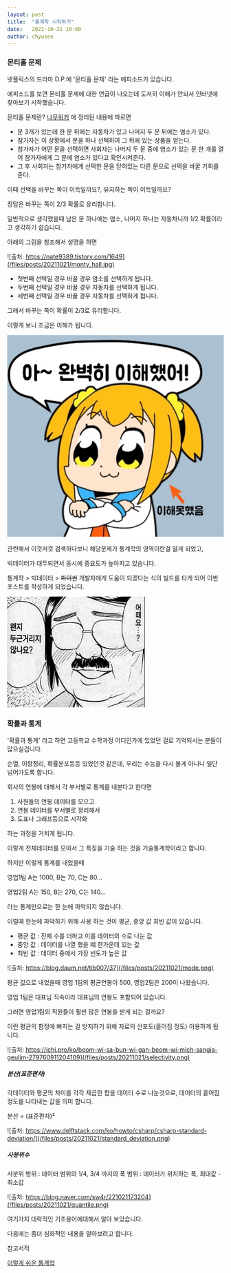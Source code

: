```yaml
---
layout: post
title:  "통계학 시작하기" 
date:   2021-10-21 10:00
author: chyusee
---
```

### 몬티홀 문제

넷플릭스의 드라마 D.P.에 '몬티홀 문제' 라는 에피소드가 있습니다.

에피소드를 보면 몬티홀 문제에 대한 언급이 나오는데 도저히 이해가 안되서 인터넷에 찾아보기 시작했습니다.

몬티홀 문제란? [나무위키](https://namu.wiki/w/%EB%AA%AC%ED%8B%B0%20%ED%99%80%20%EB%AC%B8%EC%A0%9C) 에 정리된 내용에 따르면

- 문 3개가 있는데 한 문 뒤에는 자동차가 있고 나머지 두 문 뒤에는 염소가 있다. 
- 참가자는 이 상황에서 문을 하나 선택하여 그 뒤에 있는 상품을 얻는다. 
- 참가자가 어떤 문을 선택하면 사회자는 나머지 두 문 중에 염소가 있는 문 한 개를 열어 참가자에게 그 문에 염소가 있다고 확인시켜준다.
- 그 후 사회자는 참가자에게 선택한 문을 닫혀있는 다른 문으로 선택을 바꿀 기회를 준다.

이때 선택을 바꾸는 쪽이 이득일까요?, 유지하는 쪽이 이득일까요?

정답은 바꾸는 쪽이 2/3 확률로 유리합니다.

일반적으로 생각했을때 남은 문 하나에는 염소, 나머지 하나는 자동차니까 1/2 확률이라고 생각하기 쉽습니다.

아래의 그림을 참조해서 설명을 하면

![출처: https://nate9389.tistory.com/1649](/files/posts/20211021/monty_hall.jpg)

- 첫번째 선택일 경우 바꿀 경우 염소를 선택하게 됩니다.
- 두번째 선택일 경우 바꿀 경우 자동차를 선택하게 됩니다.
- 세번째 선택일 경우 바꿀 경우 자동차를 선택하게 됩니다.

그래서 바꾸는 쪽이 확률이 2/3로 유리합니다.

이렇게 보니 조금은 이해가 됩니다.

![](/files/posts/20211021/understand.jpg)


관련해서 이것저것 검색하다보니 해당문제가 통계학의 영역이란걸 알게 되었고,

빅데이터가 대두되면서 동시에 중요도가 높아지고 있습니다. 

통계학 > 빅데이터 > ~~파이썬~~ 개발자에게 도움이 되겠다는 식의 빌드를 타게 되어 이번 포스트를 작성하게 되었습니다.

![](/files/posts/20211021/dugun.jpg)

### 확률과 통계
'확률과 통계' 라고 하면 고등학교 수학과정 어디인가에 있었던 걸로 기억되시는 분들이 많으실겁니다.

순열, 이항정리, 확률분포등등 있었던것 같은데, 우리는 수능을 다시 볼게 아니니 일단 넘어가도록 합니다.

회사의 연봉에 대해서 각 부서별로 통계를 내본다고 한다면
1. 사원들의 연봉 데이터를 모으고
2. 연봉 데이터를 부서별로 정리해서
3. 도표나 그래프등으로 시각화

하는 과정을 거치게 됩니다. 

이렇게 전체데이터를 모아서 그 특징을 기술 하는 것을 기술통계학이라고 합니다.

하지만 이렇게 통계를 내었을때

영업1팀 A는 1000, B는 70, C는 80...

영업2팀 A는 150, B는 270, C는 140...

라는 통계만으로는 한 눈에 파악되지 않습니다.

이럴때 한눈에 파악하기 위해 사용 하는 것이 평균, 중앙 값 최빈 값이 있습니다.

- 평균 값 : 전체 수를 더하고 이를 데이터의 수로 나눈 값
- 중앙 값 : 데이터를 나열 했을 떄 한가운데 있는 값
- 최빈 값 : 데이터 중에서 가장 빈도가 높은 값

![출처: https://blog.daum.net/tib007/37](/files/posts/20211021/mode.png)

평균 값으로 내었을때 영업 1팀의 평균연봉이 500, 영업2팀은 200이 나왔습니다.

영업 1팀은 대표님 직속이라 대표님의 연봉도 포함되어 있습니다.

그러면 영업1팀의 직원들이 훨씬 많은 연봉을 받게 되는 걸까요?

이런 평균의 함정에 빠지는 걸 방지하기 위해 자료의 산포도(흩어짐 정도) 이용하게 됩니다.

![출처: https://ichi.pro/ko/beom-wi-sa-bun-wi-gan-beom-wi-mich-sangja-geulim-279760911204109](/files/posts/20211021/selectivity.png)


##### 분산(표준편차)
각데이터와 평균의 차이를 각각 제곱한 합을 데이터 수로 나눈것으로,
데이터의 흩어짐 정도를 나타내는 값을 의미 합니다.

분산 = (표준편차)²

![출처: https://www.delftstack.com/ko/howto/csharp/csharp-standard-deviation/](/files/posts/20211021/standard_deviation.png)


##### 사분위수

사분위 범위 : 데이터 범위의 1/4, 3/4 까지의 폭
범위 : 데이터가 위치하는 폭, 최대값 - 최소값

![출처: https://blog.naver.com/sw4r/221021173204](/files/posts/20211021/quantile.png)

여기가지 대략적인 기초용어에대해서 알아 보았습니다.

다음에는 좀더 심화적인 내용을 알아보려고 합니다. 



참고서적

[이렇게 쉬운 통계학](https://book.naver.com/bookdb/book_detail.nhn?bid=14594980)









